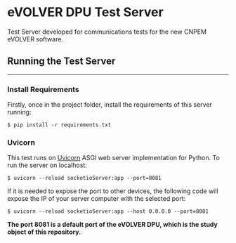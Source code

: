 # eVOLVER DPU Test Server
Test Server developed for communications tests for the new CNPEM eVOLVER software.

## Running the Test Server

---

### Install Requirements

Firstly, once in the project folder, install the requirements of this server running:

    $ pip install -r requirements.txt

### Uvicorn

This test runs on [Uvicorn](https://www.uvicorn.org/) ASGI web server implementation for Python. To run the server on localhost:

    $ uvicorn --reload socketioServer:app --port=8081

If it is needed to expose the port to other devices, the following code will expose the IP of your server computer with the selected port:

    $ uvicorn --reload socketioServer:app --host 0.0.0.0 --port=8081

**The port 8081 is a default port of the eVOLVER DPU, which is the study object of this repository.**
